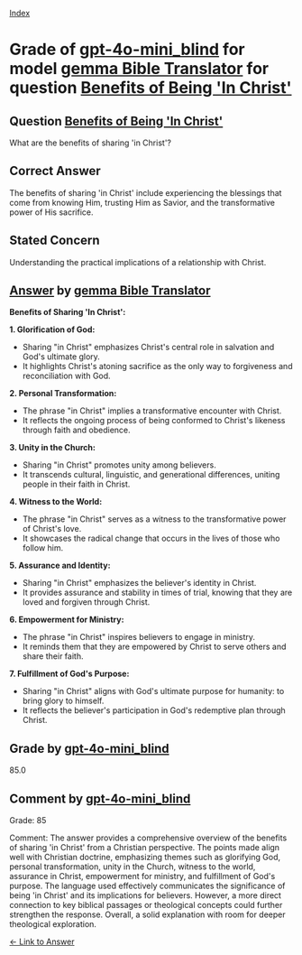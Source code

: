 
[Index](../../../../index.md)
# Grade of [gpt-4o-mini_blind](../../../grading_models/gpt-4o-mini_blind.md) for model [gemma Bible Translator](../../../answering_models/gemma_Bible_Translator.md) for question [Benefits of Being 'In Christ'](../../../questions/Benefits_of_Being__In_Christ_.md)

## Question [Benefits of Being 'In Christ'](../../../questions/Benefits_of_Being__In_Christ_.md)
What are the benefits of sharing 'in Christ'?

## Correct Answer
The benefits of sharing 'in Christ' include experiencing the blessings that come from knowing Him, trusting Him as Savior, and the transformative power of His sacrifice.

## Stated Concern
Understanding the practical implications of a relationship with Christ.

## [Answer](../Benefits_of_Being__In_Christ_.md) by [gemma Bible Translator](../../../answering_models/gemma_Bible_Translator.md)
**Benefits of Sharing 'In Christ':**

**1. Glorification of God:**

* Sharing "in Christ" emphasizes Christ's central role in salvation and God's ultimate glory.
* It highlights Christ's atoning sacrifice as the only way to forgiveness and reconciliation with God.

**2. Personal Transformation:**

* The phrase "in Christ" implies a transformative encounter with Christ.
* It reflects the ongoing process of being conformed to Christ's likeness through faith and obedience.

**3. Unity in the Church:**

* Sharing "in Christ" promotes unity among believers.
* It transcends cultural, linguistic, and generational differences, uniting people in their faith in Christ.

**4. Witness to the World:**

* The phrase "in Christ" serves as a witness to the transformative power of Christ's love.
* It showcases the radical change that occurs in the lives of those who follow him.

**5. Assurance and Identity:**

* Sharing "in Christ" emphasizes the believer's identity in Christ.
* It provides assurance and stability in times of trial, knowing that they are loved and forgiven through Christ.

**6. Empowerment for Ministry:**

* The phrase "in Christ" inspires believers to engage in ministry.
* It reminds them that they are empowered by Christ to serve others and share their faith.

**7. Fulfillment of God's Purpose:**

* Sharing "in Christ" aligns with God's ultimate purpose for humanity: to bring glory to himself.
* It reflects the believer's participation in God's redemptive plan through Christ.

## Grade by [gpt-4o-mini_blind](../../../grading_models/gpt-4o-mini_blind.md)
85.0

## Comment by [gpt-4o-mini_blind](../../../grading_models/gpt-4o-mini_blind.md)
Grade: 85

Comment: The answer provides a comprehensive overview of the benefits of sharing 'in Christ' from a Christian perspective. The points made align well with Christian doctrine, emphasizing themes such as glorifying God, personal transformation, unity in the Church, witness to the world, assurance in Christ, empowerment for ministry, and fulfillment of God's purpose. The language used effectively communicates the significance of being 'in Christ' and its implications for believers. However, a more direct connection to key biblical passages or theological concepts could further strengthen the response. Overall, a solid explanation with room for deeper theological exploration.

[&lt;- Link to Answer](../Benefits_of_Being__In_Christ_.md)
